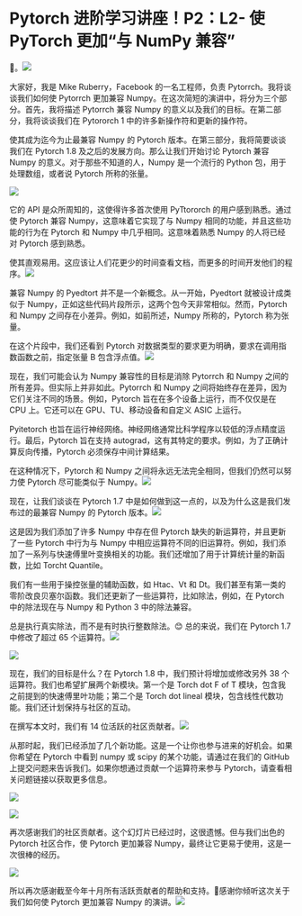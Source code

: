 # Pytorch 进阶学习讲座！P2：L2- 使 PyTorch 更加“与 NumPy 兼容” 

🎼。![](img/34c6afcf80c3f94fb9e6fa9f06c8c00d_1.png)

大家好，我是 Mike Ruberry，Facebook 的一名工程师，负责 Pytorrch。我将谈谈我们如何使 Pytorrch 更加兼容 Numpy。在这次简短的演讲中，将分为三个部分。首先，我将描述 Pytorrch 兼容 Numpy 的意义以及我们的目标。在第二部分，我将谈谈我们在 Pytororch 1 中的许多新操作符和更新的操作符。

使其成为迄今为止最兼容 Numpy 的 Pytorch 版本。在第三部分，我将简要谈谈我们在 Pytorch 1.8 及之后的发展方向。那么让我们开始讨论 Pytorch 兼容 Numpy 的意义。对于那些不知道的人，Numpy 是一个流行的 Python 包，用于处理数组，或者说 Pytorch 所称的张量。

![](img/34c6afcf80c3f94fb9e6fa9f06c8c00d_3.png)

它的 API 是众所周知的，这使得许多首次使用 PyTtororch 的用户感到熟悉。通过使 Pytorch 兼容 Numpy，这意味着它实现了与 Numpy 相同的功能，并且这些功能的行为在 Pytorch 和 Numpy 中几乎相同。这意味着熟悉 Numpy 的人将已经对 Pytorch 感到熟悉。

使其直观易用。这应该让人们花更少的时间查看文档，而更多的时间开发他们的程序。![](img/34c6afcf80c3f94fb9e6fa9f06c8c00d_5.png)

兼容 Numpy 的 Pyedtort 并不是一个新概念。从一开始，Pyedtort 就被设计成类似于 Numpy，正如这些代码片段所示，这两个包今天非常相似。然而，Pytorch 和 Numpy 之间存在小差异。例如，如前所述，Numpy 所称的，Pytorch 称为张量。

在这个片段中，我们还看到 Pytorch 对数据类型的要求更为明确，要求在调用指数函数之前，指定张量 B 包含浮点值。![](img/34c6afcf80c3f94fb9e6fa9f06c8c00d_7.png)

现在，我们可能会认为 Numpy 兼容性的目标是消除 Pytorrch 和 Numpy 之间的所有差异。但实际上并非如此。Pytorrch 和 Numpy 之间将始终存在差异，因为它们关注不同的场景。例如，Pytorch 旨在在多个设备上运行，而不仅仅是在 CPU 上。它还可以在 GPU、TU、移动设备和自定义 ASIC 上运行。

Pyitetorch 也旨在运行神经网络。神经网络通常比科学程序以较低的浮点精度运行。最后，Pytorch 旨在支持 autograd，这有其特定的要求。例如，为了正确计算反向传播，Pytorch 必须保存中间计算结果。

在这种情况下，Pytorch 和 Numpy 之间将永远无法完全相同，但我们仍然可以努力使 Pytorch 尽可能类似于 Numpy。![](img/34c6afcf80c3f94fb9e6fa9f06c8c00d_9.png)

现在，让我们谈谈在 Pytorch 1.7 中是如何做到这一点的，以及为什么这是我们发布过的最兼容 Numpy 的 Pytorch 版本。![](img/34c6afcf80c3f94fb9e6fa9f06c8c00d_11.png)

这是因为我们添加了许多 Numpy 中存在但 Pytorch 缺失的新运算符，并且更新了一些 Pytorch 中行为与 Numpy 中相应运算符不同的旧运算符。例如，我们添加了一系列与快速傅里叶变换相关的功能。我们还增加了用于计算统计量的新函数，比如 Torcht Quantile。

我们有一些用于操控张量的辅助函数，如 Htac、Vt 和 Dt。我们甚至有第一类的零阶改良贝塞尔函数。我们还更新了一些运算符，比如除法，例如，在 Pytorch 中的除法现在与 Numpy 和 Python 3 中的除法兼容。

总是执行真实除法，而不是有时执行整数除法。😊 总的来说，我们在 Pytorch 1.7 中修改了超过 65 个运算符。![](img/34c6afcf80c3f94fb9e6fa9f06c8c00d_13.png)

![](img/34c6afcf80c3f94fb9e6fa9f06c8c00d_14.png)

现在，我们的目标是什么？在 Pytorch 1.8 中，我们预计将增加或修改另外 38 个运算符。我们也希望扩展两个新模块。第一个是 Torch dot F of T 模块，包含我之前提到的快速傅里叶功能；第二个是 Torch dot lineal 模块，包含线性代数功能。我们还计划保持与社区的互动。

在撰写本文时，我们有 14 位活跃的社区贡献者。![](img/34c6afcf80c3f94fb9e6fa9f06c8c00d_16.png)

从那时起，我们已经添加了几个新功能。这是一个让你也参与进来的好机会。如果你希望在 Pytorch 中看到 numpy 或 scipy 的某个功能，请通过在我们的 GitHub 上提交问题来告诉我们。如果你想通过贡献一个运算符来参与 Pytorch，请查看相关问题链接以获取更多信息。

![](img/34c6afcf80c3f94fb9e6fa9f06c8c00d_18.png)

![](img/34c6afcf80c3f94fb9e6fa9f06c8c00d_19.png)

再次感谢我们的社区贡献者。这个幻灯片已经过时，这很遗憾。但与我们出色的 Pytorch 社区合作，使 Pytorch 更加兼容 Numpy，最终让它更易于使用，这是一次很棒的经历。

![](img/34c6afcf80c3f94fb9e6fa9f06c8c00d_21.png)

所以再次感谢截至今年十月所有活跃贡献者的帮助和支持。🎼感谢你倾听这次关于我们如何使 Pytorch 更加兼容 Numpy 的演讲。![](img/34c6afcf80c3f94fb9e6fa9f06c8c00d_23.png)
